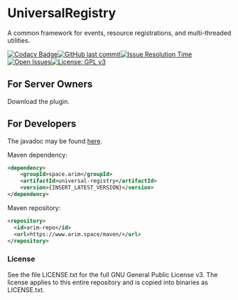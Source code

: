 # UniversalRegistry
A common framework for events, resource registrations, and multi-threaded utilities.

[![Codacy Badge](https://api.codacy.com/project/badge/Grade/d1a65a8a288a4851a0cb508882d9c852)](https://www.codacy.com/manual/A248/UniversalRegistry?utm_source=github.com&amp;utm_medium=referral&amp;utm_content=A248/UniversalRegistry&amp;utm_campaign=Badge_Grade)[![GitHub last commit](https://img.shields.io/github/last-commit/A248/UniversalRegistry.svg)](https://github.com/A248/UniversalRegistry/commits/master)[![Issue Resolution Time](http://isitmaintained.com/badge/resolution/A248/UniversalRegistry.svg)](http://isitmaintained.com/project/A248/UniversalRegistry "Average time to resolve an issue")[![Open Issues](http://isitmaintained.com/badge/open/A248/UniversalRegistry.svg)](http://isitmaintained.com/project/A248/UniversalRegistry "Percentage of issues still open")[![License: GPL v3](https://img.shields.io/badge/License-GPLv3-blue.svg)](https://www.gnu.org/licenses/gpl-3.0)

## For Server Owners ##

Download the plugin.

## For Developers ##

The javadoc may be found [here](https://git.arim.space/javadoc/UniversalRegistry).

Maven dependency:

```xml
<dependency>
	<groupId>space.arim</groupId>
	<artifactId>universal-registry</artifactId>
	<version>{INSERT_LATEST_VERSION}</version>
</dependency>
```

Maven repository:

``` xml
<repository>
  <id>arim-repo</id>
  <url>https://www.arim.space/maven/</url>
</repository>
```

### License ###

See the file LICENSE.txt for the full GNU General Public License v3. The license applies to this entire repository and is copied into binaries as LICENSE.txt.
